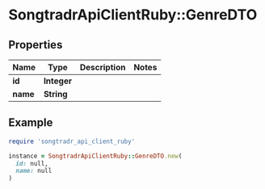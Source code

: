 # SongtradrApiClientRuby::GenreDTO

## Properties

| Name | Type | Description | Notes |
| ---- | ---- | ----------- | ----- |
| **id** | **Integer** |  |  |
| **name** | **String** |  |  |

## Example

```ruby
require 'songtradr_api_client_ruby'

instance = SongtradrApiClientRuby::GenreDTO.new(
  id: null,
  name: null
)
```

